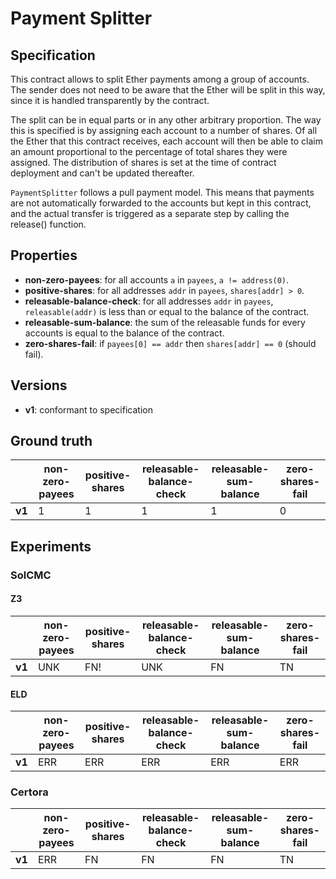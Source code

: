 # Payment Splitter

## Specification
This contract allows to split Ether payments among a group of accounts. The sender does not need to be aware that the Ether will be split in this way, since it is handled transparently by the contract.

The split can be in equal parts or in any other arbitrary proportion. The way this is specified is by assigning each account to a number of shares. Of all the Ether that this contract receives, each account will then be able to claim an amount proportional to the percentage of total shares they were assigned. The distribution of shares is set at the time of contract deployment and can't be updated thereafter.

 `PaymentSplitter` follows a pull payment model. This means that payments are not automatically forwarded to the accounts but kept in this contract, and the actual transfer is triggered as a separate step by calling the release() function.

## Properties
- **non-zero-payees**:  for all accounts `a` in `payees`, `a != address(0)`.
- **positive-shares**:  for all addresses `addr` in `payees`, `shares[addr] > 0`.
- **releasable-balance-check**:  for all addresses `addr` in `payees`, `releasable(addr)` is less than or equal to the balance of the contract.
- **releasable-sum-balance**:  the sum of the releasable funds for every accounts is equal to the balance of the contract.
- **zero-shares-fail**:  if `payees[0] == addr` then `shares[addr] == 0` (should fail).

## Versions
- **v1**: conformant to specification

## Ground truth
|        | non-zero-payees          | positive-shares          | releasable-balance-check | releasable-sum-balance   | zero-shares-fail         |
|--------|--------------------------|--------------------------|--------------------------|--------------------------|--------------------------|
| **v1** | 1                        | 1                        | 1                        | 1                        | 0                        |
 

## Experiments
### SolCMC
#### Z3
|        | non-zero-payees          | positive-shares          | releasable-balance-check | releasable-sum-balance   | zero-shares-fail         |
|--------|--------------------------|--------------------------|--------------------------|--------------------------|--------------------------|
| **v1** | UNK                      | FN!                      | UNK                      | FN                       | TN                       |
 

#### ELD
|        | non-zero-payees          | positive-shares          | releasable-balance-check | releasable-sum-balance   | zero-shares-fail         |
|--------|--------------------------|--------------------------|--------------------------|--------------------------|--------------------------|
| **v1** | ERR                      | ERR                      | ERR                      | ERR                      | ERR                      |
 


### Certora
|        | non-zero-payees          | positive-shares          | releasable-balance-check | releasable-sum-balance   | zero-shares-fail         |
|--------|--------------------------|--------------------------|--------------------------|--------------------------|--------------------------|
| **v1** | ERR                      | FN                       | FN                       | FN                       | TN                       |
 

